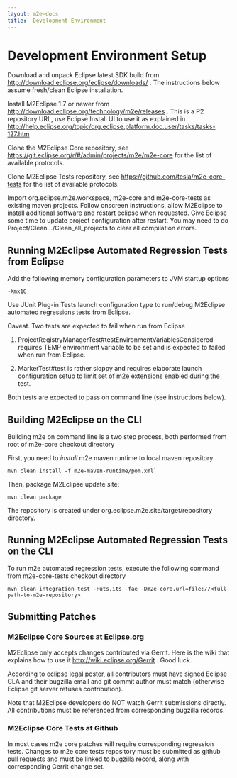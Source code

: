 ```yaml
---
layout: m2e-docs
title:  Development Environment
---
```


# Development Environment Setup

Download and unpack Eclipse latest SDK build from <http://download.eclipse.org/eclipse/downloads/> . The instructions below assume fresh/clean Eclipse installation.

Install M2Eclipse 1.7 or newer from <http://download.eclipse.org/technology/m2e/releases> . This is a P2 repository URL, use Eclipse Install UI to use it as explained in <http://help.eclipse.org/topic/org.eclipse.platform.doc.user/tasks/tasks-127.htm>

Clone the M2Eclipse Core repository, see <https://git.eclipse.org/r/#/admin/projects/m2e/m2e-core> for the list of available protocols.

Clone M2Eclipse Tests repository, see <https://github.com/tesla/m2e-core-tests> for the list of available protocols.

Import org.eclipse.m2e.workspace, m2e-core and m2e-core-tests as existing maven projects. Follow onscreen instructions, allow M2Eclipse to install additional software and restart eclipse when requested. Give Eclipse some time to update project configuration after restart. You may need to do Project/Clean.../Clean\_all\_projects to clear all compilation errors.

## Running M2Eclipse Automated Regression Tests from Eclipse

Add the following memory configuration parameters to JVM startup options

```
-Xmx1G
```

Use JUnit Plug-in Tests launch configuration type to run/debug M2Eclipse automated regressions tests from Eclipse.

Caveat. Two tests are expected to fail when run from Eclipse

1.  ProjectRegistryManagerTest\#testEnvironmentVariablesConsidered requires TEMP environment variable to be set and is expected to
    failed when run from Eclipse.

2.  MarkerTest\#test is rather sloppy and requires elaborate launch configuration setup to limit set of m2e extensions enabled during
    the test.

Both tests are expected to pass on command line (see instructions
below).

## Building M2Eclipse on the CLI

Building m2e on command line is a two step process, both performed from root of m2e-core checkout directory

First, you need to *install* m2e maven runtime to local maven repository

```
mvn clean install -f m2e-maven-runtime/pom.xml`
```

Then, package M2Eclipse update site:

```
mvn clean package
```

The repository is created under org.eclipse.m2e.site/target/repository directory.

## Running M2Eclipse Automated Regression Tests on the CLI

To run m2e automated regression tests, execute the following command from m2e-core-tests checkout directory

```
mvn clean integration-test -Puts,its -fae -Dm2e-core.url=file://<full-path-to-m2e-repository>
```

## Submitting Patches

### M2Eclipse Core Sources at Eclipse.org

M2Eclipse only accepts changes contributed via Gerrit. Here is the wiki that explains how to use it <http://wiki.eclipse.org/Gerrit> . Good luck.

According to [eclipse legal poster](http://www.eclipse.org/legal/EclipseLegalProcessPoster.pdf), all contributors must have signed Eclipse CLA and their bugzilla email and git commit author must match (otherwise Eclipse git server refuses contribution).

Note that M2Eclipse developers do NOT watch Gerrit submissions directly. All contributions must be referenced from corresponding bugzilla records.

### M2Eclipse Core Tests at Github

In most cases m2e core patches will require corresponding regression
tests. Changes to m2e core tests repository must be submitted as github
pull requests and must be linked to bugzilla record, along with
corresponding Gerrit change set.
